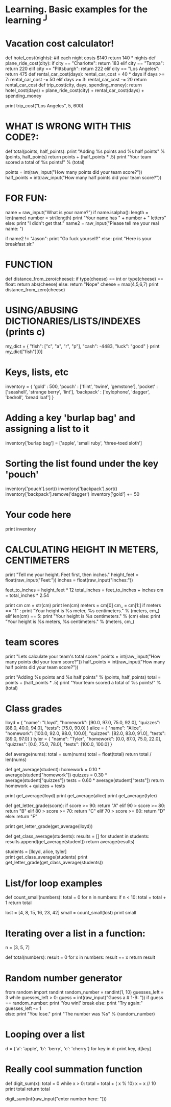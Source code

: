 # Learning. Basic examples for the learning ╯

# Vacation cost calculator!
def hotel_cost(nights):
    #if each night costs $140
    return 140 * nights
def plane_ride_cost(city):
    if city == "Charlotte":
        return 183
    elif city == "Tampa":
        return 220
    elif city == "Pittsburgh":
        return 222
    elif city == "Los Angeles":
        return 475
def rental_car_cost(days):
    rental_car_cost = 40 * days
    if days >= 7:
        rental_car_cost -= 50
    elif days >= 3:
        rental_car_cost -= 20
    return rental_car_cost
def trip_cost(city, days, spending_money):
    return hotel_cost(days) + plane_ride_cost(city) + rental_car_cost(days) + spending_money

print trip_cost("Los Angeles", 5, 600)

# WHAT IS WRONG WITH THIS CODE?:
def total(points, half_points):
    print "Adding %s points and %s half points" % (points, half_points)
    return points + (half_points * .5)
    print "Your team scored a total of %s points!" % (total) 

points = int(raw_input("How many points did your team score?"))
half_points = int(raw_input("How many half points did your team score?"))

# FOR FUN:
name = raw_input("What is your name?")
if name.isalpha():
    length = len(name)
    number = str(length)
    print "Your name has " + number + " letters"
else:
    print "I didn't get that."
name2 = raw_input("Please tell me your real name: ")

if name2 != "Jason":
    print "Go fuck yourself!"
else:
    print "Here is your breakfast sir."

# FUNCTION
def distance_from_zero(cheese):
    if type(cheese) == int or type(cheese) == float:
        return abs(cheese)
    else: 
        return "Nope"
cheese = max(4,5,6,7)
print distance_from_zero(cheese)

# USING/ABUSING DICTIONARIES/LISTS/INDEXES (prints c)
my_dict = {
    "fish": ["c", "a", "r", "p"],
    "cash": -4483,
    "luck": "good"
}
print my_dict["fish"][0]

# Keys, lists, etc
inventory = {
    'gold' : 500,
    'pouch' : ['flint', 'twine', 'gemstone'], 
    'pocket' : ['seashell', 'strange berry', 'lint'],
    'backpack' : ['xylophone', 'dagger', 'bedroll', 'bread loaf']
}

# Adding a key 'burlap bag' and assigning a list to it
inventory['burlap bag'] = ['apple', 'small ruby', 'three-toed sloth']

# Sorting the list found under the key 'pouch'
inventory['pouch'].sort() 
inventory['backpack'].sort()
inventory['backpack'].remove('dagger')
inventory['gold'] += 50
# Your code here
print inventory

# CALCULATING HEIGHT IN METERS, CENTIMETERS
print "Tell me your height. Feet first, then inches."
height_feet = float(raw_input("Feet:"))
inches = float(raw_input("Inches:"))

feet_to_inches = height_feet * 12
total_inches = feet_to_inches + inches
cm = total_inches * 2.54

print cm
cm = str(cm)
print len(cm)
meters = cm[0]
cm_ = cm[1:]
if meters == "1" :
    print "Your height is %s meter, %s centimeters." % (meters, cm_) 
elif len(cm) == 5:
    print "Your height is %s centimeters." % (cm)
else:
    print "Your height is %s meters, %s centimeters." % (meters, cm_) 

# team scores
print "Lets calculate your team's total score."
points = int(raw_input("How many points did your team score?"))
half_points = int(raw_input("How many half points did your team score?"))

print "Adding %s points and %s half points" % (points, half_points)
total = points + (half_points * .5)
print "Your team scored a total of %s points!" % (total) 

# Class grades
lloyd = {
    "name": "Lloyd",
    "homework": [90.0, 97.0, 75.0, 92.0],
    "quizzes": [88.0, 40.0, 94.0],
    "tests": [75.0, 90.0]
}
alice = {
    "name": "Alice",
    "homework": [100.0, 92.0, 98.0, 100.0],
    "quizzes": [82.0, 83.0, 91.0],
    "tests": [89.0, 97.0]
}
tyler = {
    "name": "Tyler",
    "homework": [0.0, 87.0, 75.0, 22.0],
    "quizzes": [0.0, 75.0, 78.0],
    "tests": [100.0, 100.0]
}

def average(nums):
    total = sum(nums)
    total = float(total)
    return total / len(nums)
    
def get_average(student):
    homework = 0.10 * average(student["homework"])
    quizzes = 0.30 * average(student["quizzes"])
    tests = 0.60 * average(student["tests"])
    return homework + quizzes + tests

print get_average(lloyd)
print get_average(alice)
print get_average(tyler)

def get_letter_grade(score):
    if score >= 90:
        return "A"
    elif 90 > score >= 80:
        return "B"
    elif 80 > score >= 70:
        return "C"
    elif 70 > score >= 60:
        return "D"
    else:
        return "F"
    
print get_letter_grade(get_average(lloyd))

def get_class_average(students):
    results = []
    for student in students:
        results.append(get_average(student))
    return average(results)

students = [lloyd, alice, tyler]    
print get_class_average(students)
print get_letter_grade(get_class_average(students))
    
# List/for loop examples
def count_small(numbers):
    total = 0
    for n in numbers:
        if n < 10:
            total = total + 1
    return total

lost = [4, 8, 15, 16, 23, 42]
small = count_small(lost)
print small


# Iterating over a list in a function:

n = [3, 5, 7]

def total(numbers):
    result = 0
    for x in numbers:
        result += x
    return result

# Random number generator
from random import randint
random_number = randint(1, 10)
guesses_left = 3
while guesses_left > 0:
    guess = int(raw_input("Guess a # 1-9: "))
    if guess == random_number:
        print 'You win!'
        break
    else:
        print "Try again:"
        guesses_left -= 1  
else:
    print "You lose."
    print "The number was %s" % (random_number)

# Looping over a list 
d = {'a': 'apple', 'b': 'berry', 'c': 'cherry'}
for key in d:
    print key, d[key]

# Really cool summation function

def digit_sum(x):
    total = 0
    while x > 0:
        total = total + ( x % 10)
        x = x // 10
    print total
    return total
    
digit_sum(int(raw_input("enter number here: ")))

